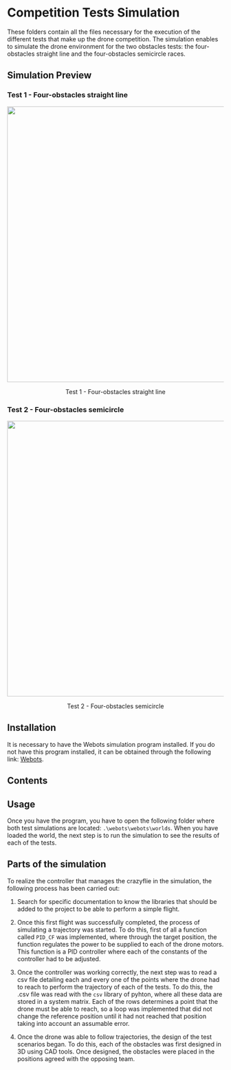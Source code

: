 # Competition Tests Simulation

These folders contain all the files necessary for the execution of the different tests that make up the drone competition. The simulation enables to simulate the drone environment for the two obstacles tests: the four-obstacles straight line and the four-obstacles semicircle races. 

## Simulation Preview
### Test 1 - Four-obstacles straight line

<p align="center"> 
  <img src="https://github.com/Ingenia-SE/Hell-ix/blob/main/img/test_1_simulation.gif"width="640">
   
  </p>
  <p align="center">Test 1 - Four-obstacles straight line</p>

### Test 2 - Four-obstacles semicircle

  <p align="center"> 
  <img src="https://github.com/Ingenia-SE/Hell-ix/blob/main/img/test_2_simulation.gif"width="640">
   
  </p>
  <p align="center">Test 2 - Four-obstacles semicircle</p>

## Installation
It is necessary to have the Webots simulation program installed. If you do not have this program installed, it can be obtained through the following link: [Webots](https://cyberbotics.com/).

## Contents

## Usage
Once you have the program, you have to open the following folder where both test simulations are located: ```.\webots\webots\worlds```.
When you have loaded the world, the next step is to run the simulation to see the results of each of the tests.

## Parts of the simulation
To realize the controller that manages the crazyflie in the simulation, the following process has been carried out: 

1. Search for specific documentation to know the libraries that should be added to the project to be able to perform a simple flight.

2. Once this first flight was successfully completed, the process of simulating a trajectory was started. To do this, first of all a function called ``PID_CF`` was implemented, where through the target position, the function regulates the power to be supplied to each of the drone motors. This function is a PID controller where each of the constants of the controller had to be adjusted.

3. Once the controller was working correctly, the next step was to read a csv file detailing each and every one of the points where the drone had to reach to perform the trajectory of each of the tests. To do this, the .csv file was read with the ``csv`` library of pyhton, where all these data are stored in a system matrix. Each of the rows determines a point that the drone must be able to reach, so a loop was implemented that did not change the reference position until it had not reached that position taking into account an assumable error.

4. Once the drone was able to follow trajectories, the design of the test scenarios began. To do this, each of the obstacles was first designed in 3D using CAD tools. Once designed, the obstacles were placed in the positions agreed with the opposing team. 
